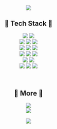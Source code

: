 <div align="center">
<img align="center" src="https://capsule-render.vercel.app/api?type=slice&color=gradient&customColorList=20&height=200&section=header&text=SoJeong's%20Github&animation=fadeIn&fontSize=35&fontAlign=80&rotate=13&fontAlignY=30&desc=♥%20ʕっ•ᴥ•ʔっ~♡~~♥♡&descAlign=60&descAlignY=14" />
</div>

## <div align="center">🔨 Tech Stack 🔨</div>
<div id="all" align="center">
  <img src="https://img.shields.io/badge/JavaScript-F7DF1E?style=flat-square&logo=JavaScript&logoColor=black"/>
  <img src="https://img.shields.io/badge/TypeScript-3178C6?style=flat-square&logo=TypeScript&logoColor=white"/>
</div>
<div id="front" align="center">
  <img src="https://img.shields.io/badge/React-61DAFB?style=flat-square&logo=React&logoColor=black"/>
  <img src="https://img.shields.io/badge/ReactNative-61DAFB?style=flat-square&logo=React&logoColor=black"/>
  <img src="https://img.shields.io/badge/Redux-764ABC?style=flat-square&logo=Redux&logoColor=white"/>
</div>

<div id="back" align="center">
  <img src="https://img.shields.io/badge/HTML5-E34F26?style=flat-square&logo=HTML5&logoColor=white"/>
  <img src="https://img.shields.io/badge/CSS3-1572B6?style=flat-square&logo=CSS3&logoColor=white"/>
  <img src="https://img.shields.io/badge/Sass-CC6699?style=flat-square&logo=Sass&logoColor=white"/>
</div>
<div id="back" align="center">
  <img src="https://img.shields.io/badge/Node.js-339933?style=flat-square&logo=Node.js&logoColor=white"/>
  <img src="https://img.shields.io/badge/Express-000000?style=flat-square&logo=Express&logoColor=white"/>
  <img src="https://img.shields.io/badge/MySQL-4479A1?style=flat-square&logo=MySQL&logoColor=white"/>
</div>
<div id="etc" align="center">
  <img src="https://img.shields.io/badge/Babel-F9DC3E?style=flat-square&logo=Babel&logoColor=black"/>
  <img src="https://img.shields.io/badge/Webpack-8DD6F9?style=flat-square&logo=Webpack&logoColor=black"/>
</div>
<div id="ide" align="center">
  <img src="https://img.shields.io/badge/VScode-007ACC?style=flat-square&logo=Visual Studio Code&logoColor=white"/>
  <img src="https://img.shields.io/badge/Xcode-147EFB?style=flat-square&logo=XCode&logoColor=white"/>
  <img src="https://img.shields.io/badge/Android Studio-3DDC84?style=flat-square&logo=Android Studio&logoColor=white"/>
</div>
<br>
<br>

## <div align="center">💜 More 💜</div>
<div id="social" align="center">
  <!--<a href="https://drive.google.com/file/d/1S5Q8GK3R7KabrQulOsO8UgfZChaB3TrI/view?usp=drive_link">
    <img src="https://img.shields.io/badge/Portfolio-000000?style=flat-square&logo=googledrive&logoColor=white"/>
  </a>-->
  <a href="https://shinsojeong.tistory.com">
    <img src="https://img.shields.io/badge/Blog-000000?style=flat-square&logo=tistory&logoColor=white"/>
  </a>
  <!--<a href="https://shinsojeong.notion.site/shinsojeong/Shin-SoJeong-40cc0a8021f7492988ba0b5ce3550a97">
    <img src="https://img.shields.io/badge/Notion-000000?style=flat-square&logo=Notion&logoColor=white"/>
  </a>-->
</div>

<div id="contact" align="center">
  <a href="mailto:﻿"shinsojeong82@gmail.com">
    <img src="https://img.shields.io/badge/shinsojeong82@gmail.com-EA4335?style=flat-square&logo=gmail&logoColor=white"/>
  </a>
</div>
<br/>

<div align="center">

<div align="center">
  <img align="center" src="https://capsule-render.vercel.app/api?type=waving&color=gradient&customColorList=20&height=120&section=footer" />
</div>
